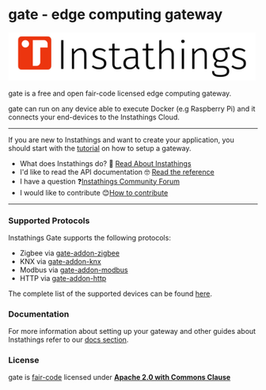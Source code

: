 # gate - edge computing gateway

<a href="https://www.instathings.io/" target="_blank">
    <img src="/images/instathings-logo-red.png" width="500"/>
</a>

gate is a free and open fair-code licensed edge computing gateway. 

gate can run on any device able to execute Docker (e.g Raspberry Pi) and it connects your end-devices to the Instathings Cloud.

---
If you are new to Instathings and want to create your application, you should start with the [tutorial](https://docs.instathings.io/docs/guides/gateway-setup.html) on how to setup a gateway.

- What does Instathings do? 🤔 [Read About Instathings](https://docs.instathings.io/docs/guides/introduction.html)
- I'd like to read the API documentation 🤓 [Read the reference](https://developers.instathings.io/)
- I have a question ❓[Instathings Community Forum](http://forum.instathings.io/)
- I would like to contribute 😊[How to contribute](CONTRIBUTING.md)
---

### Supported Protocols
Instathings Gate supports the following protocols:
- Zigbee via [gate-addon-zigbee](https://github.com/Instathings/gate-addon-zigbee)
- KNX via [gate-addon-knx](https://github.com/Instathings/gate-addon-knx)
- Modbus via [gate-addon-modbus](https://github.com/Instathings/gate-addon-modbus)
- HTTP via [gate-addon-http](https://github.com/Instathings/gate-addon-http)

The complete list of the supported devices can be found [here](https://docs.instathings.io/en/protocols.html).

### Documentation
For more information about setting up your gateway  and other guides about Instathings refer to our [docs section](https://docs.instathings.io/docs/guides/gateway-setup.html).

### License
gate is [fair-code](https://faircode.io/) licensed under [**Apache 2.0 with Commons Clause**](https://github.com/Instathings/gate/blob/master/LICENSE.md)


